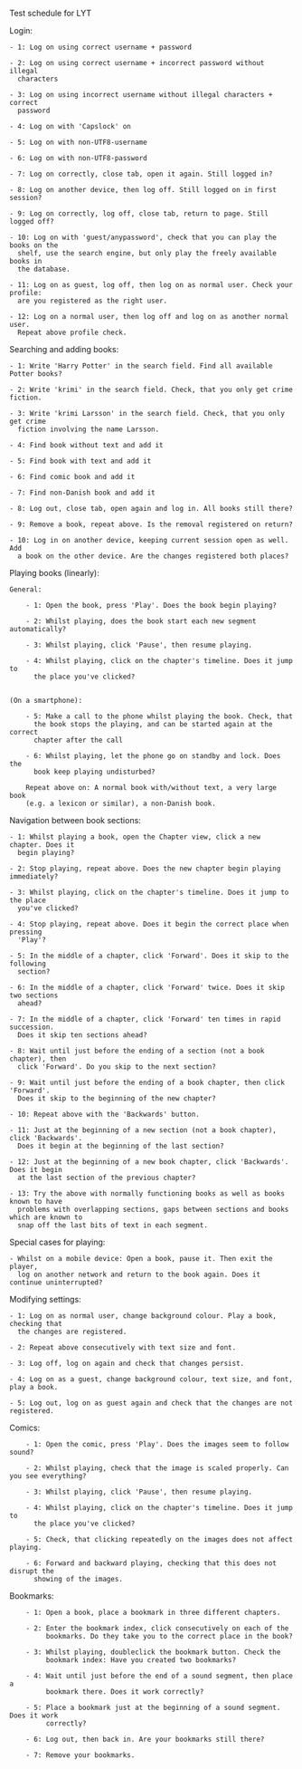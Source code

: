 Test schedule for LYT

Login: 

    - 1: Log on using correct username + password

    - 2: Log on using correct username + incorrect password without illegal 
      characters

    - 3: Log on using incorrect username without illegal characters + correct
      password

    - 4: Log on with 'Capslock' on

    - 5: Log on with non-UTF8-username

    - 6: Log on with non-UTF8-password

    - 7: Log on correctly, close tab, open it again. Still logged in?

    - 8: Log on another device, then log off. Still logged on in first session?

    - 9: Log on correctly, log off, close tab, return to page. Still logged off?

    - 10: Log on with 'guest/anypassword', check that you can play the books on the 
      shelf, use the search engine, but only play the freely available books in
      the database. 

    - 11: Log on as guest, log off, then log on as normal user. Check your profile: 
      are you registered as the right user. 

    - 12: Log on a normal user, then log off and log on as another normal user.
      Repeat above profile check. 


Searching and adding books: 

    - 1: Write 'Harry Potter' in the search field. Find all available Potter books?
    
    - 2: Write 'krimi' in the search field. Check, that you only get crime fiction. 

    - 3: Write 'krimi Larsson' in the search field. Check, that you only get crime 
      fiction involving the name Larsson.
    
    - 4: Find book without text and add it

    - 5: Find book with text and add it
 
    - 6: Find comic book and add it
 
    - 7: Find non-Danish book and add it

    - 8: Log out, close tab, open again and log in. All books still there?

    - 9: Remove a book, repeat above. Is the removal registered on return?

    - 10: Log in on another device, keeping current session open as well. Add
      a book on the other device. Are the changes registered both places?

 
Playing books (linearly):

    General:

        - 1: Open the book, press 'Play'. Does the book begin playing?
        
        - 2: Whilst playing, does the book start each new segment automatically?
        
        - 3: Whilst playing, click 'Pause', then resume playing. 

        - 4: Whilst playing, click on the chapter's timeline. Does it jump to
          the place you've clicked?


    (On a smartphone):
 
        - 5: Make a call to the phone whilst playing the book. Check, that 
          the book stops the playing, and can be started again at the correct
          chapter after the call
          
        - 6: Whilst playing, let the phone go on standby and lock. Does the 
          book keep playing undisturbed?
        
        Repeat above on: A normal book with/without text, a very large book 
        (e.g. a lexicon or similar), a non-Danish book.


Navigation between book sections: 

    - 1: Whilst playing a book, open the Chapter view, click a new chapter. Does it 
      begin playing?

    - 2: Stop playing, repeat above. Does the new chapter begin playing immediately?

    - 3: Whilst playing, click on the chapter's timeline. Does it jump to the place
      you've clicked?

    - 4: Stop playing, repeat above. Does it begin the correct place when pressing
      'Play'?

    - 5: In the middle of a chapter, click 'Forward'. Does it skip to the following
      section?
    
    - 6: In the middle of a chapter, click 'Forward' twice. Does it skip two sections
      ahead?

    - 7: In the middle of a chapter, click 'Forward' ten times in rapid succession.
      Does it skip ten sections ahead?

    - 8: Wait until just before the ending of a section (not a book chapter), then 
      click 'Forward'. Do you skip to the next section?

    - 9: Wait until just before the ending of a book chapter, then click 'Forward'.
      Does it skip to the beginning of the new chapter?

    - 10: Repeat above with the 'Backwards' button.

    - 11: Just at the beginning of a new section (not a book chapter), click 'Backwards'. 
      Does it begin at the beginning of the last section?

    - 12: Just at the beginning of a new book chapter, click 'Backwards'. Does it begin 
      at the last section of the previous chapter?

    - 13: Try the above with normally functioning books as well as books known to have 
      problems with overlapping sections, gaps between sections and books which are known to 
      snap off the last bits of text in each segment. 
      

Special cases for playing: 

    - Whilst on a mobile device: Open a book, pause it. Then exit the player, 
      log on another network and return to the book again. Does it continue uninterrupted?
      

Modifying settings: 

    - 1: Log on as normal user, change background colour. Play a book, checking that 
      the changes are registered.
 
    - 2: Repeat above consecutively with text size and font. 

    - 3: Log off, log on again and check that changes persist.

    - 4: Log on as a guest, change background colour, text size, and font, play a book.

    - 5: Log out, log on as guest again and check that the changes are not registered. 


Comics: 

        - 1: Open the comic, press 'Play'. Does the images seem to follow sound?
        
        - 2: Whilst playing, check that the image is scaled properly. Can you see everything?
        
        - 3: Whilst playing, click 'Pause', then resume playing. 

        - 4: Whilst playing, click on the chapter's timeline. Does it jump to
          the place you've clicked?

        - 5: Check, that clicking repeatedly on the images does not affect playing. 

        - 6: Forward and backward playing, checking that this does not disrupt the 
          showing of the images. 

Bookmarks:

        - 1: Open a book, place a bookmark in three different chapters. 
        
        - 2: Enter the bookmark index, click consecutively on each of the 
             bookmarks. Do they take you to the correct place in the book?
             
        - 3: Whilst playing, doubleclick the bookmark button. Check the 
             bookmark index: Have you created two bookmarks?
             
        - 4: Wait until just before the end of a sound segment, then place a
             bookmark there. Does it work correctly?
             
        - 5: Place a bookmark just at the beginning of a sound segment. Does it work 
             correctly?
             
        - 6: Log out, then back in. Are your bookmarks still there?
        
        - 7: Remove your bookmarks. 
        
        
        
        
        
        
        
        